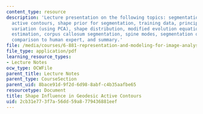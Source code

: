 ```yaml
---
content_type: resource
description: 'Lecture presentation on the following topics: segmentation, geodesic
  active contours, shape prior for segmentation, training data, principal modes of
  variation (using PCA), shape distribution, modified evolution equation, shape+pose
  estimation, corpus callosum segmentation, spine modes, segmentation of the vertebrae,
  comparison to human expert, and summary.'
file: /media/courses/6-881-representation-and-modeling-for-image-analysis-spring-2005/2cb31e773f7a56dd59a8779436881eef_shapecurves.pdf
file_type: application/pdf
learning_resource_types:
- Lecture Notes
ocw_type: OCWFile
parent_title: Lecture Notes
parent_type: CourseSection
parent_uid: 8bace91d-9f2d-6d98-8abf-c4b35aafbe65
resourcetype: Document
title: Shape Influence in Geodesic Active Contours
uid: 2cb31e77-3f7a-56dd-59a8-779436881eef
---
```


